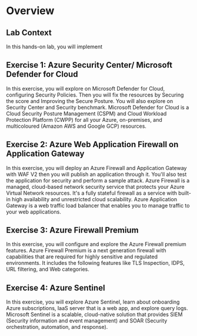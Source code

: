 # Overview

## **Lab Context**

In this hands-on lab, you will implement 

## **Exercise 1: Azure Security Center/ Microsoft Defender for Cloud**

In this exercise, you will explore on Microsoft Defender for Cloud, configuring Security Policies. Then you will fix the resources by Securing the score and Improving the Secure Posture. You will also explore on Security Center and Security benchmark. Microsoft Defender for Cloud is a Cloud Security Posture Management (CSPM) and Cloud Workload Protection Platform (CWPP) for all your Azure, on-premises, and multicoloured (Amazon AWS and Google GCP) resources.

## **Exercise 2: Azure Web Application Firewall on Application Gateway**

In this exercise, you will deploy an Azure Firewall and Application Gateway with WAF V2 then you will publish an application through it. You'll also test the application for security and perform a sample attack. Azure Firewall is a managed, cloud-based network security service that protects your Azure Virtual Network resources. It's a fully stateful firewall as a service with built-in high availability and unrestricted cloud scalability. Azure Application Gateway is a web traffic load balancer that enables you to manage traffic to your web applications.

## **Exercise 3: Azure Firewall Premium**

In this exercise, you will configure and explore the Azure Firewall premium features. Azure Firewall Premium is a next generation firewall with capabilities that are required for highly sensitive and regulated environments. It includes the following features like TLS Inspection, IDPS, URL filtering, and Web categories.

## **Exercise 4: Azure Sentinel**

In this exercise, you will explore Azure Sentinel, learn about onboarding Azure subscriptions, IaaS server that is a web app, and explore query logs. Microsoft Sentinel is a scalable, cloud-native solution that provides SIEM (Security information and event management) and SOAR (Security orchestration, automation, and response).
